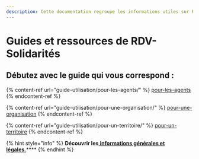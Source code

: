 ```yaml
---
description: Cette documentation regroupe les informations utiles sur RDV-Solidarités.
---
```


# Guides et ressources de RDV-Solidarités

## Débutez avec le guide qui vous correspond :

{% content-ref url="guide-utilisation/pour-les-agents/" %}
[pour-les-agents](guide-utilisation/pour-les-agents/)
{% endcontent-ref %}

{% content-ref url="guide-utilisation/pour-une-organisation/" %}
[pour-une-organisation](guide-utilisation/pour-une-organisation/)
{% endcontent-ref %}

{% content-ref url="guide-utilisation/pour-un-territoire/" %}
[pour-un-territoire](guide-utilisation/pour-un-territoire/)
{% endcontent-ref %}

{% hint style="info" %}
**Découvrir les**[ **informations générales et légales.**](informations-generales/informations-generales-et-legales-1/)\*\*\*\*
{% endhint %}
